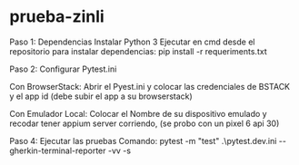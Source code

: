 # prueba-zinli

Paso 1: Dependencias
Instalar Python 3
Ejecutar en cmd desde el repositorio para instalar dependencias: pip install -r requeriments.txt

Paso 2: Configurar Pytest.ini

Con BrowserStack:
Abrir el Pyest.ini y colocar las credenciales de BSTACK y el app id (debe subir el app a su browserstack)

Con Emulador Local:
Colocar el Nombre de su dispositivo emulado y recodar tener appium server corriendo, (se probo con un pixel 6 api 30)

Paso 4: Ejecutar las pruebas
Comando: pytest -m "test" .\pytest.dev.ini --gherkin-terminal-reporter -vv -s
